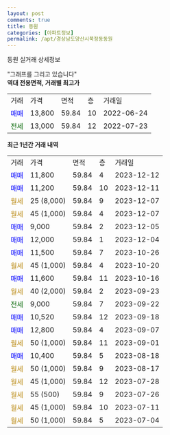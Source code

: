 ```yaml
---
layout: post
comments: true
title: 동원
categories: [아파트정보]
permalink: /apt/경상남도양산시북정동동원
---
```


동원 실거래 상세정보

<script type="text/javascript">
  google.charts.load('current', {'packages':['line', 'corechart']});
  google.charts.setOnLoadCallback(drawChart);

  function drawChart() {
    var data = new google.visualization.DataTable();
    data.addColumn('date', '거래일');
    data.addColumn('number', "매매");
    data.addColumn('number', "전세");
    data.addColumn('number', "전매");

    data.addRows([[new Date(Date.parse("2023-12-12")), 11800, null, null], [new Date(Date.parse("2023-12-11")), 11200, null, null], [new Date(Date.parse("2023-12-07")), null, null, null], [new Date(Date.parse("2023-12-07")), null, null, null], [new Date(Date.parse("2023-12-05")), 9000, null, null], [new Date(Date.parse("2023-12-04")), 12000, null, null], [new Date(Date.parse("2023-10-26")), 11500, null, null], [new Date(Date.parse("2023-10-20")), null, null, null], [new Date(Date.parse("2023-10-16")), 11600, null, null], [new Date(Date.parse("2023-09-23")), null, null, null], [new Date(Date.parse("2023-09-22")), null, 9000, null], [new Date(Date.parse("2023-09-18")), 10520, null, null], [new Date(Date.parse("2023-09-07")), 12800, null, null], [new Date(Date.parse("2023-09-01")), null, null, null], [new Date(Date.parse("2023-08-18")), 10400, null, null], [new Date(Date.parse("2023-08-17")), null, null, null], [new Date(Date.parse("2023-07-28")), null, null, null], [new Date(Date.parse("2023-07-26")), null, null, null], [new Date(Date.parse("2023-07-11")), null, null, null], [new Date(Date.parse("2023-07-04")), null, null, null]]);

    var options = {
      hAxis: {
        format: 'yyyy/MM/dd'
      },    
      lineWidth: 0,
      pointsVisible: true,    
      title: '최근 1년간 유형별 실거래가 분포',
      legend: { position: 'bottom' }
    };

    var formatter = new google.visualization.NumberFormat({pattern:'###,###'} );
    formatter.format(data, 1);
    formatter.format(data, 2);
    
    setTimeout(function() {
        var chart = new google.visualization.LineChart(document.getElementById('columnchart_material'));
        chart.draw(data, (options));
        document.getElementById('loading').style.display = 'none';
    }, 200);
  }
</script>


<div id="loading" style="z-index:20; display: block; margin-left: 0px">"그래프를 그리고 있습니다"</div>
<div id="columnchart_material" style="width: 95%; margin-left: 0px; display: block"></div>
<!-- contents start -->
<b>역대 전용면적, 거래별 최고가</b>
<table class="sortable">
    <tr>
      <td>거래</td>
      <td>가격</td>
      <td>면적</td>
      <td>층</td>
      <td>거래일</td>
    </tr>
        <tr>
          <td><a style="color: blue">매매</a></td>
          <td>13,800</td>
          <td>59.84</td>
          <td>10</td>
          <td>2022-06-24</td>
        </tr>        
        <tr>
              <td><a style="color: darkgreen">전세</a></td>
              <td>13,000</td>
              <td>59.84</td>
              <td>12</td>
              <td>2022-07-23</td>
            </tr>        
    
</table>

<b>최근 1년간 거래 내역</b>

<table class="sortable">
    <tr>
      <td>거래</td>
      <td>가격</td>
      <td>면적</td>
      <td>층</td>
      <td>거래일</td>
    </tr>
    <tr>
      <td><a style="color: blue">매매</a></td>
      <td>11,800</td>
      <td>59.84</td>
      <td>4</td>
      <td>2023-12-12</td>
    </tr>          <tr>
      <td><a style="color: blue">매매</a></td>
      <td>11,200</td>
      <td>59.84</td>
      <td>10</td>
      <td>2023-12-11</td>
    </tr>          <tr>
      <td><a style="color: darkgoldenrod">월세</a></td>
      <td>25 (8,000)</td>
      <td>59.84</td>
      <td>9</td>
      <td>2023-12-07</td>
    </tr>          <tr>
      <td><a style="color: darkgoldenrod">월세</a></td>
      <td>45 (1,000)</td>
      <td>59.84</td>
      <td>4</td>
      <td>2023-12-07</td>
    </tr>          <tr>
      <td><a style="color: blue">매매</a></td>
      <td>9,000</td>
      <td>59.84</td>
      <td>2</td>
      <td>2023-12-05</td>
    </tr>          <tr>
      <td><a style="color: blue">매매</a></td>
      <td>12,000</td>
      <td>59.84</td>
      <td>1</td>
      <td>2023-12-04</td>
    </tr>          <tr>
      <td><a style="color: blue">매매</a></td>
      <td>11,500</td>
      <td>59.84</td>
      <td>7</td>
      <td>2023-10-26</td>
    </tr>          <tr>
      <td><a style="color: darkgoldenrod">월세</a></td>
      <td>45 (1,000)</td>
      <td>59.84</td>
      <td>4</td>
      <td>2023-10-20</td>
    </tr>          <tr>
      <td><a style="color: blue">매매</a></td>
      <td>11,600</td>
      <td>59.84</td>
      <td>11</td>
      <td>2023-10-16</td>
    </tr>          <tr>
      <td><a style="color: darkgoldenrod">월세</a></td>
      <td>40 (2,000)</td>
      <td>59.84</td>
      <td>2</td>
      <td>2023-09-23</td>
    </tr>          <tr>
      <td><a style="color: darkgreen">전세</a></td>
      <td>9,000</td>
      <td>59.84</td>
      <td>7</td>
      <td>2023-09-22</td>
    </tr>          <tr>
      <td><a style="color: blue">매매</a></td>
      <td>10,520</td>
      <td>59.84</td>
      <td>12</td>
      <td>2023-09-18</td>
    </tr>          <tr>
      <td><a style="color: blue">매매</a></td>
      <td>12,800</td>
      <td>59.84</td>
      <td>4</td>
      <td>2023-09-07</td>
    </tr>          <tr>
      <td><a style="color: darkgoldenrod">월세</a></td>
      <td>50 (1,000)</td>
      <td>59.84</td>
      <td>11</td>
      <td>2023-09-01</td>
    </tr>          <tr>
      <td><a style="color: blue">매매</a></td>
      <td>10,400</td>
      <td>59.84</td>
      <td>5</td>
      <td>2023-08-18</td>
    </tr>          <tr>
      <td><a style="color: darkgoldenrod">월세</a></td>
      <td>50 (1,000)</td>
      <td>59.84</td>
      <td>9</td>
      <td>2023-08-17</td>
    </tr>          <tr>
      <td><a style="color: darkgoldenrod">월세</a></td>
      <td>45 (1,000)</td>
      <td>59.84</td>
      <td>12</td>
      <td>2023-07-28</td>
    </tr>          <tr>
      <td><a style="color: darkgoldenrod">월세</a></td>
      <td>55 (500)</td>
      <td>59.84</td>
      <td>9</td>
      <td>2023-07-26</td>
    </tr>          <tr>
      <td><a style="color: darkgoldenrod">월세</a></td>
      <td>45 (1,000)</td>
      <td>59.84</td>
      <td>10</td>
      <td>2023-07-11</td>
    </tr>          <tr>
      <td><a style="color: darkgoldenrod">월세</a></td>
      <td>50 (1,000)</td>
      <td>59.84</td>
      <td>5</td>
      <td>2023-07-04</td>
    </tr>      </table>
<!-- contents end -->    

